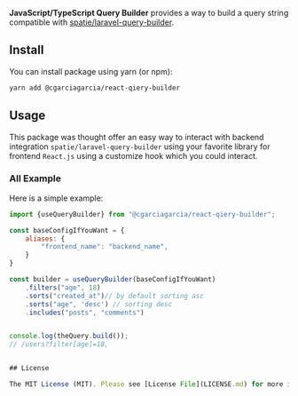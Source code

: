 <p><b>JavaScript/TypeScript Query Builder</b> provides a way to build a query string compatible with <a href="https://github.com/spatie/laravel-query-builder">spatie/laravel-query-builder</a>.</p>

## Install

You can install package using yarn (or npm):

```bash
yarn add @cgarciagarcia/react-qiery-builder
```

## Usage

This package was thought offer an easy way to interact with backend integration `spatie/laravel-query-builder`
using your favorite library for frontend `React.js` using a customize hook which you could interact.

### All Example

Here is a simple example:

```js
import {useQueryBuilder} from "@cgarciagarcia/react-qiery-builder";

const baseConfigIfYouWant = {
    aliases: {
        "frontend_name": "backend_name",
    }
}

const builder = useQueryBuilder(baseConfigIfYouWant)
    .filters("age", 18)
    .sorts("created_at")// by default sorting asc
    .sorts("age", 'desc') // sorting desc
    .includes("posts", "comments")


console.log(theQuery.build());
// /users?filter[age]=18,


## License

The MIT License (MIT). Please see [License File](LICENSE.md) for more information.
